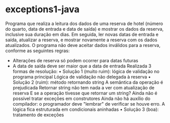 # exceptions1-java
Programa que realiza a leitura dos dados de uma reserva de hotel (número do quarto,
data de entrada e data de saída) e mostrar os dados da reserva, inclusive sua duração
em dias. Em seguida, ler novas datas de entrada e saída, atualizar a reserva, e mostrar
novamente a reserva com os dados atualizados. O programa não deve aceitar dados
inválidos para a reserva, conforme as seguintes regras:
- Alterações de reserva só podem ocorrer para datas futuras
- A data de saída deve ser maior que a data de entrada
Realizada 3 formas de resolução:
• Solução 1 (muito ruim): lógica de validação no programa principal
 Lógica de validação não delegada à reserva
• Solução 2 (ruim): método retornando string
 A semântica da operação é prejudicada
 Retornar string não tem nada a ver com atualização de reserva
 E se a operação tivesse que retornar um string?
 Ainda não é possível tratar exceções em construtores
 Ainda não há auxílio do compilador: o programador deve "lembrar" de verificar se houve
erro. A lógica fica estruturada em condicionais aninhadas
• Solução 3 (boa): tratamento de exceções
